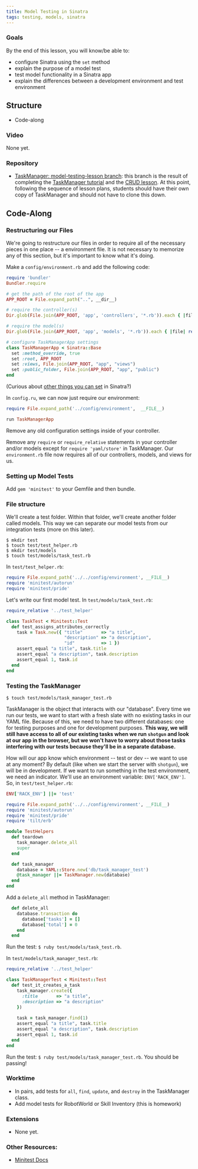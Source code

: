 ```yaml
---
title: Model Testing in Sinatra
tags: testing, models, sinatra
---
```

### Goals

By the end of this lesson, you will know/be able to:

* configure Sinatra using the `set` method
* explain the purpose of a model test
* test model functionality in a Sinatra app
* explain the differences between a development environment and test environment

## Structure

* Code-along

### Video

None yet.

### Repository

* [TaskManager: model-testing-lesson branch](https://github.com/turingschool-examples/task-manager/tree/model-testing-lesson): this branch is the result of completing the [TaskManager tutorial](https://github.com/JumpstartLab/curriculum/blob/master/source/projects/task_manager.markdown) and the [CRUD lesson](https://github.com/turingschool/lesson_plans/blob/master/ruby_02-web_applications_with_ruby/crud_sinatra.markdown). At this point, following the sequence of lesson plans, students should have their own copy of TaskManager and should not have to clone this down. 

## Code-Along

### Restructuring our Files

We're going to restructure our files in order to require all of the necessary pieces in one place -- a environment file. It is not necessary to memorize any of this section, but it's important to know what it's doing. 

Make a `config/environment.rb` and add the following code:

```ruby
require 'bundler'
Bundler.require

# get the path of the root of the app
APP_ROOT = File.expand_path("..", __dir__)

# require the controller(s)
Dir.glob(File.join(APP_ROOT, 'app', 'controllers', '*.rb')).each { |file| require file }

# require the model(s)
Dir.glob(File.join(APP_ROOT, 'app', 'models', '*.rb')).each { |file| require file }

# configure TaskManagerApp settings
class TaskManagerApp < Sinatra::Base
  set :method_override, true
  set :root, APP_ROOT
  set :views, File.join(APP_ROOT, "app", "views")
  set :public_folder, File.join(APP_ROOT, "app", "public")
end
```

(Curious about [other things you can set](http://www.sinatrarb.com/intro.html#Available%20Settings) in Sinatra?)

In `config.ru`, we can now just require our environment:

```ruby
require File.expand_path('../config/environment',  __FILE__)

run TaskManagerApp
```

Remove any old configuration settings inside of your controller.

Remove any `require` or `require_relative` statements in your controller and/or models except for `require 'yaml/store'` in TaskManager. Our `environment.rb` file now requires all of our controllers, models, and views for us. 

### Setting up Model Tests

Add `gem 'minitest'` to your Gemfile and then bundle.

### File structure

We'll create a test folder. Within that folder, we'll create another folder called models. This way we can separate our model tests from our integration tests (more on this later). 

```
$ mkdir test
$ touch test/test_helper.rb
$ mkdir test/models
$ touch test/models/task_test.rb
```

In `test/test_helper.rb`:

```ruby
require File.expand_path('../../config/environment', __FILE__)
require 'minitest/autorun'
require 'minitest/pride'
```

Let's write our first model test. In `test/models/task_test.rb`:

```ruby
require_relative '../test_helper'

class TaskTest < Minitest::Test 
  def test_assigns_attributes_correctly
    task = Task.new({ "title"       => "a title", 
                      "description" => "a description",
                      "id"          => 1 })
    assert_equal "a title", task.title
    assert_equal "a description", task.description
    assert_equal 1, task.id
  end
end
```

### Testing the TaskManager

```
$ touch test/models/task_manager_test.rb
```

TaskManager is the object that interacts with our "database". Every time we run our tests, we want to start with a fresh slate with no existing tasks in our YAML file. Because of this, we need to have two different databases: one for testing purposes and one for development purposes. __This way, we will still have access to all of our existing tasks when we run `shotgun` and look at our app in the browser, but we won't have to worry about those tasks interfering with our tests because they'll be in a separate database.__

How will our app know which environment -- test or dev -- we want to use at any moment? By default (like when we start the server with `shotgun`), we will be in development. If we want to run something in the test environment, we need an indicator. We'll use an environment variable: `ENV['RACK_ENV']`. So, in `test/test_helper.rb`:

```ruby
ENV['RACK_ENV'] ||= 'test'

require File.expand_path('../../config/environment', __FILE__)
require 'minitest/autorun'
require 'minitest/pride'
require 'tilt/erb'

module TestHelpers
  def teardown
    task_manager.delete_all
    super
  end

  def task_manager
    database = YAML::Store.new('db/task_manager_test')
    @task_manager ||= TaskManager.new(database)
  end
end
```

Add a `delete_all` method in TaskManager:

```ruby
  def delete_all
    database.transaction do
      database['tasks'] = []
      database['total'] = 0
    end
  end
```

Run the test: `$ ruby test/models/task_test.rb`.

In `test/models/task_manager_test.rb`:

```ruby
require_relative '../test_helper'

class TaskManagerTest < Minitest::Test 
  def test_it_creates_a_task
    task_manager.create({ 
      :title       => "a title", 
      :description => "a description"
    })
    
    task = task_manager.find(1)
    assert_equal "a title", task.title
    assert_equal "a description", task.description
    assert_equal 1, task.id
  end
end
```

Run the test: `$ ruby test/models/task_manager_test.rb`. You should be passing!

### Worktime

* In pairs, add tests for `all`, `find`, `update`, and `destroy` in the TaskManager class. 
* Add model tests for RobotWorld or Skill Inventory (this is homework)

### Extensions

* None yet.

### Other Resources:

* [Minitest Docs](http://docs.seattlerb.org/minitest/)

